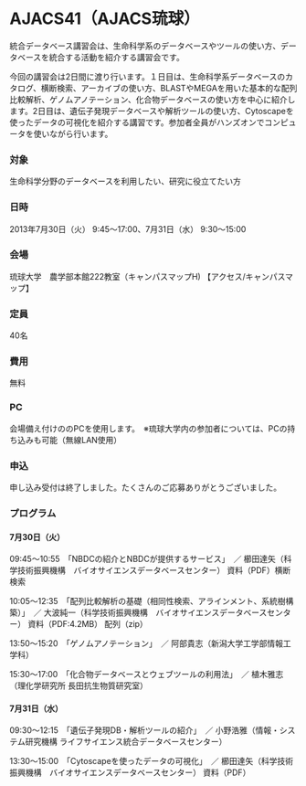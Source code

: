 # AJACS41（AJACS琉球）
統合データベース講習会は、生命科学系のデータベースやツールの使い方、データベースを統合する活動を紹介する講習会です。

今回の講習会は2日間に渡り行います。１日目は、生命科学系データベースのカタログ、横断検索、アーカイブの使い方、BLASTやMEGAを用いた基本的な配列比較解析、ゲノムアノテーション、化合物データベースの使い方を中心に紹介します。2日目は、遺伝子発現データベースや解析ツールの使い方、Cytoscapeを使ったデータの可視化を紹介する講習です。参加者全員がハンズオンでコンピュータを使いながら行います。

 
### 対象
生命科学分野のデータベースを利用したい、研究に役立てたい方
### 日時
2013年7月30日（火） 9:45～17:00、7月31日（水） 9:30～15:00　
### 会場
琉球大学　農学部本館222教室（キャンパスマップH) 【アクセス/キャンパスマップ】
### 定員
40名
### 費用
無料
### PC
会場備え付けののPCを使用します。　※琉球大学内の参加者については、PCの持ち込みも可能（無線LAN使用）
### 申込
申し込み受付は終了しました。たくさんのご応募ありがとうございました。

### プログラム
#### 7月30日（火）
09:45～10:55　「NBDCの紹介とNBDCが提供するサービス」　／ 櫛田達矢（科学技術振興機構　バイオサイエンスデータベースセンター） 資料（PDF）横断検索

10:05～12:35　「配列比較解析の基礎（相同性検索、アラインメント、系統樹構築）」　／ 大波純一（科学技術振興機構　バイオサイエンスデータベースセンター） 資料（PDF:4.2MB） 配列（zip）

13:50～15:20　「ゲノムアノテーション」　／ 阿部貴志（新潟大学工学部情報工学科）

15:30～17:00　「化合物データベースとウェブツールの利用法」　／ 植木雅志（理化学研究所 長田抗生物質研究室）
#### 7月31日（水）
09:30～12:15　「遺伝子発現DB・解析ツールの紹介」　／ 小野浩雅（情報・システム研究機構 ライフサイエンス統合データベースセンター）

13:30～15:00　「Cytoscapeを使ったデータの可視化」　／ 櫛田達矢（科学技術振興機構　バイオサイエンスデータベースセンター） 資料（PDF）
